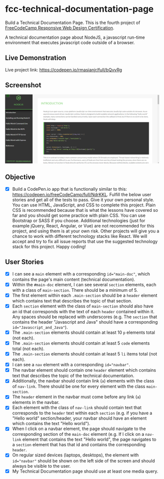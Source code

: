 # fcc-technical-documentation-page

Build a Technical Documentation Page. This is the fourth project of [FreeCodeCamp Responsive Web Design Certification](https://learn.freecodecamp.org/responsive-web-design/responsive-web-design-projects/build-a-technical-documentation-page).

A technical documentation page about NodeJS, a javascript run-time environment that executes javascript code outside of a browser.

## Live Demonstration

Live project link: <https://codepen.io/rmasianjr/full/bQvvRg>

## Screenshot

![Technical Documentation Page](img/screenshot.png)

## Objective

- [x] Build a CodePen.io app that is functionally similar to this: <https://codepen.io/freeCodeCamp/full/NdrKKL>. Fulfill the below user stories and get all of the tests to pass. Give it your own personal style. You can use HTML, JavaScript, and CSS to complete this project. Plain CSS is recommended because that is what the lessons have covered so far and you should get some practice with plain CSS. You can use Bootstrap or SASS if you choose. Additional technologies (just for example jQuery, React, Angular, or Vue) are not recommended for this project, and using them is at your own risk. Other projects will give you a chance to work with different technology stacks like React. We will accept and try to fix all issue reports that use the suggested technology stack for this project. Happy coding!

## User Stories

- [x] I can see a `main` element with a corresponding `id="main-doc"`, which contains the page's main content (technical documentation).
- [x] Within the `#main-doc` element, I can see several `section` elements, each with a class of `main-section`. There should be a minimum of 5.
- [x] The first element within each `.main-section` should be a `header` element which contains text that describes the topic of that section.
- [x] Each `section` element with the class of `main-section` should also have an id that corresponds with the text of each `header` contained within it. Any spaces should be replaced with underscores (e.g. The `section` that contains the header "Javascript and Java" should have a corresponding `id="Javascript_and_Java"`).
- [x] The `.main-section` elements should contain at least 10 `p` elements total (not each).
- [x] The `.main-section` elements should contain at least 5 `code` elements total (not each).
- [x] The `.main-section` elements should contain at least 5 `li` items total (not each).
- [x] I can see a `nav` element with a corresponding `id="navbar"`.
- [x] The navbar element should contain one `header` element which contains text that describes the topic of the technical documentation.
- [x] Additionally, the navbar should contain link (`a`) elements with the class of `nav-link`. There should be one for every element with the class `main-section`.
- [x] The `header` element in the navbar must come before any link (`a`) elements in the navbar.
- [x] Each element with the class of `nav-link` should contain text that corresponds to the `header` text within each `section` (e.g. if you have a "Hello world" section/header, your navbar should have an element which contains the text "Hello world").
- [x] When I click on a navbar element, the page should navigate to the corresponding section of the `main-doc` element (e.g. If I click on a `nav-link` element that contains the text "Hello world", the page navigates to a `section` element that has that id and contains the corresponding `header`.
- [x] On regular sized devices (laptops, desktops), the element with `id="navbar"` should be shown on the left side of the screen and should always be visible to the user.
- [x] My Technical Documentation page should use at least one media query.
